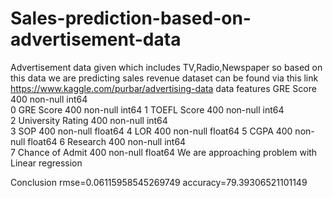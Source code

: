 # Sales-prediction-based-on-advertisement-data
Advertisement data given which includes TV,Radio,Newspaper so based on this data we are predicting sales revenue
dataset can be found via this link https://www.kaggle.com/purbar/advertising-data
data features
GRE Score          400 non-null    int64  
 0 GRE Score          400 non-null    int64
 1   TOEFL Score        400 non-null    int64  
 2   University Rating  400 non-null    int64  
 3   SOP                400 non-null    float64
 4   LOR                400 non-null    float64
 5   CGPA               400 non-null    float64
 6   Research           400 non-null    int64  
 7   Chance of Admit    400 non-null    float64
We are approaching problem with Linear regression

Conclusion
rmse=0.06115958545269749
accuracy=79.39306521101149

